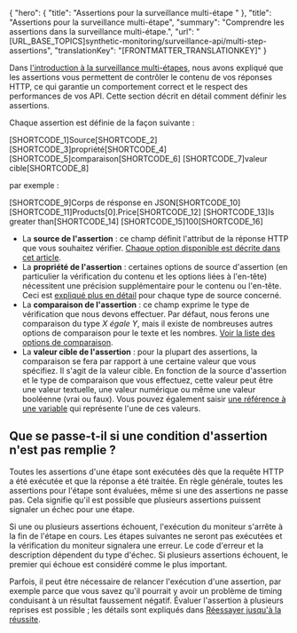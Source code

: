 {
  "hero": {
    "title": "Assertions pour la surveillance multi-étape "
  },
  "title": "Assertions pour la surveillance multi-étape",
  "summary": "Comprendre les assertions dans la surveillance multi-étape.",
  "url": "[URL_BASE_TOPICS]synthetic-monitoring/surveillance-api/multi-step-assertions",
  "translationKey": "[FRONTMATTER_TRANSLATIONKEY]"
}

Dans [l'introduction à la surveillance multi-étapes]([LINK_URL_1]), nous avons expliqué que les assertions vous permettent de contrôler le contenu de vos réponses HTTP, ce qui garantie un comportement correct et le respect des performances de vos API. Cette section décrit en détail comment définir les assertions.

Chaque assertion est définie de la façon suivante :

[SHORTCODE_1]Source[SHORTCODE_2] [SHORTCODE_3]propriété[SHORTCODE_4] [SHORTCODE_5]comparaison[SHORTCODE_6] [SHORTCODE_7]valeur cible[SHORTCODE_8]

par exemple :

[SHORTCODE_9]Corps de résponse en JSON[SHORTCODE_10] [SHORTCODE_11]Products\[0\].Price[SHORTCODE_12] [SHORTCODE_13]Is greater than[SHORTCODE_14] [SHORTCODE_15]100[SHORTCODE_16]

- La **source de l'assertion** : ce champ définit l'attribut de la réponse HTTP que vous souhaitez vérifier. [Chaque option disponible est décrite dans cet article]([LINK_URL_2]).
- La **propriété de l'assertion** : certaines options de source d'assertion (en particulier la vérification du contenu et les options liées à l'en-tête) nécessitent une précision supplémentaire pour le contenu ou l'en-tête. Ceci est [expliqué plus en détail]([LINK_URL_3]) pour chaque type de source concerné.
- La **comparaison de l'assertion** : ce champ exprime le type de vérification que nous devons effectuer. Par défaut, nous ferons une comparaison du type *X égale Y*, mais il existe de nombreuses autres options de comparaison pour le texte et les nombres. [Voir la liste des options de comparaison]([LINK_URL_4]).
- La **valeur cible de l'assertion** : pour la plupart des assertions, la comparaison se fera par rapport à une certaine valeur que vous spécifiez. Il s'agit de la valeur cible. En fonction de la source d'assertion et le type de comparaison que vous effectuez, cette valeur peut être une valeur textuelle, une valeur numérique ou même une valeur booléenne (vrai ou faux). Vous pouvez également saisir [une référence à une variable]([LINK_URL_5]) qui représente l'une de ces valeurs.

## Que se passe-t-il si une condition d'assertion n'est pas remplie ?

Toutes les assertions d'une étape sont exécutées dès que la requête HTTP a été exécutée et que la réponse a été traitée. En règle générale, toutes les assertions pour l'étape sont évaluées, même si une des assertions ne passe pas. Cela signifie qu'il est possible que plusieurs assertions puissent signaler un échec pour une étape.

Si une ou plusieurs assertions échouent, l'exécution du moniteur s'arrête à la fin de l'étape en cours. Les étapes suivantes ne seront pas exécutées et la vérification du moniteur signalera une erreur. Le code d'erreur et la description dépendent du type d'échec. Si plusieurs assertions échouent, le premier qui échoue est considéré comme le plus important.

Parfois, il peut être nécessaire de relancer l'exécution d'une assertion, par exemple parce que vous savez qu'il pourrait y avoir un problème de timing conduisant à un résultat faussement négatif. Évaluer l'assertion à plusieurs reprises est possible ; les détails sont expliqués dans [Réessayer jusqu'à la réussite]([LINK_URL_6]).
